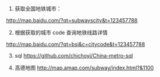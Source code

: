 1. 获取全国地铁城市：

http://map.baidu.com/?qt=subwayscity&t=123457788

2. 根据获取的城市 code 查询地铁线路详情

http://map.baidu.com/?qt=bsi&c=citycode&t=123457788

3. sql
https://github.com/chichoyi/China-metro-sql

4. 高德地图
http://map.amap.com/subway/index.html?&1100
